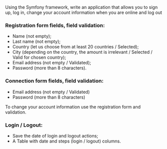 Using the Symfony framework, write an application that allows you to sign up, log in, change your account information when you are online and log out
### Registration form fields, field validation:
* Name (not empty);
* Last name (not empty);
* Country (let us choose from at least 20 countries / Selected);
* City (depending on the country, the amount is irrelevant / Selected / Valid for chosen country);
* Email address (not empty / Validated);
* Password (more than 8 characters).
### Connection form fields, field validation:
* Email address (not empty / Validated)
* Password (more than 8 characters)

To change your account information use the registration form and validation.

### Login / Logout:
* Save the date of login and logout actions;
* A Table with date and steps (login / logout) columns.
